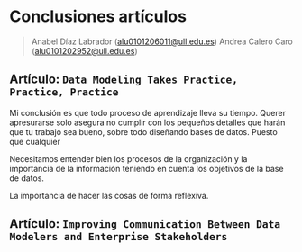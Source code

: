 # Conclusiones artículos
> Anabel Díaz Labrador (alu0101206011@ull.edu.es)
> Andrea Calero Caro (alu0101202952@ull.edu.es)
>
## Artículo: `Data Modeling Takes Practice, Practice, Practice`
Mi conclusión es que todo proceso de aprendizaje lleva su tiempo. Querer apresurarse solo 
asegura no cumplir con los pequeños detalles que harán que tu trabajo sea bueno, sobre todo 
diseñando bases de datos. Puesto que cualquier 


Necesitamos entender bien los procesos de la organización y la importancia de la información teniendo en cuenta los objetivos de la base de datos.

La importancia de hacer las cosas de forma reflexiva. 

## Artículo: `Improving Communication Between Data Modelers and Enterprise Stakeholders`


